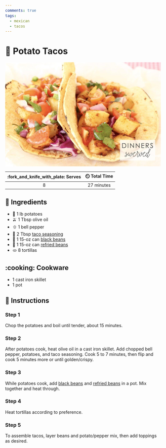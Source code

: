 ```yaml
---
comments: true
tags:
  - mexican
  - tacos
---
```

# :taco: Potato Tacos

![Potato Tacos](../assets/images/potato-tacos.jpg)

| :fork_and_knife_with_plate: Serves | :timer_clock: Total Time |
|:----------------------------------:|:-----------------------: |
| 8 | 27 minutes |

## :salt: Ingredients

- :potato: 1 lb potatoes
- :olive: 1 Tbsp olive oil
- :bell_pepper: 1 bell pepper
- :herb: 2 Tbsp [taco seasoning][3]
- :canned_food: 1 15-oz can [black beans][2]
- :canned_food: 1 15-oz can [refried beans][1]
- :flatbread: 8 tortillas

## :cooking: Cookware

- 1 cast iron skillet
- 1 pot

## :pencil: Instructions

### Step 1

Chop the potatoes and boil until tender, about 15 minutes.

### Step 2

After potatoes cook, heat olive oil in a cast iron skillet. Add chopped bell pepper, potatoes, and taco seasoning. Cook
5 to 7 minutes, then flip and cook 5 minutes more or until golden/crispy.

### Step 3

While potatoes cook, add [black beans][2] and [refried beans][1] in a pot. Mix together and heat through.

### Step 4

Heat tortillas according to preference.

### Step 5

To assemble tacos, layer beans and potato/pepper mix, then add toppings as desired.

[1]: <../pressurecooker/refried-black-beans.md>
[2]: <../pressurecooker/black-beans.md>
[3]: <../ingredients/seasonings/taco-seasoning.md>
